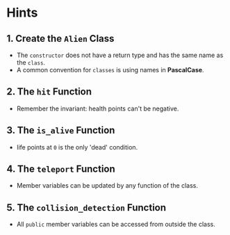 # Hints

## 1. Create the `Alien` Class

- The `constructor` does not have a return type and has the same name as the `class`.
- A common convention for `classes` is using names in **PascalCase**.

## 2. The `hit` Function

- Remember the invariant: health points can't be negative.

## 3. The `is_alive` Function

- life points at `0` is the only 'dead' condition.

## 4. The `teleport` Function

- Member variables can be updated by any function of the class.

## 5. The `collision_detection` Function

- All `public` member variables can be accessed from outside the class.
